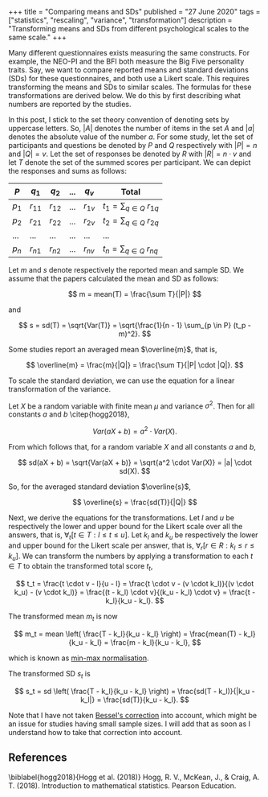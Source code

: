 +++
title = "Comparing means and SDs"
published = "27 June 2020"
tags = ["statistics", "rescaling", "variance", "transformation"]
description = "Transforming means and SDs from different psychological scales to the same scale."
+++

Many different questionnaires exists measuring the same constructs.
For example, the NEO-PI and the BFI both measure the Big Five personality traits.
Say, we want to compare reported means and standard deviations (SDs) for these questionnaires, and both use a Likert scale.
This requires transforming the means and SDs to similar scales.
The formulas for these transformations are derived below.
We do this by first describing what numbers are reported by the studies.

In this post, I stick to the set theory convention of denoting sets by uppercase letters.
So, $|A|$ denotes the number of items in the set $A$ and $|a|$ denotes the absolute value of the number $a$.
For some study, let the set of participants and questions be denoted by $P$ and $Q$ respectively with $|P| = n$ and $|Q| = v$.
Let the set of responses be denoted by $R$ with $|R| = n \cdot v$ and let $T$ denote the set of the summed scores per participant.
We can depict the responses and sums as follows:

| $P$ | $q_1$ | $q_2$ | ... | $q_v$ | Total
--- | --- | --- | --- | --- | ---
$p_1$ | $r_{11}$ | $r_{12}$ | ... | $r_{1v}$ | $t_1 = \sum_{q \in Q} \: r_{1q}$
$p_2$ | $r_{21}$ | $r_{22}$ | ... | $r_{2v}$ | $t_2 = \sum_{q \in Q} \: r_{2q}$
... | ... | ... | ... | ... | ...
$p_n$ | $r_{n1}$ | $r_{n2}$ | ... | $r_{nv}$ | $t_n = \sum_{q \in Q} \: r_{nq}$

Let $m$ and $s$ denote respectively the reported mean and sample SD.
We assume that the papers calculated the mean and SD as follows:

$$ m = mean(T) = \frac{\sum T}{|P|} $$

and

$$ s = sd(T) = \sqrt{Var(T)} = \sqrt{\frac{1}{n - 1} \sum_{p \in P} (t_p - m)^2}. $$

Some studies report an averaged mean $\overline{m}$, that is,

$$ \overline{m} = \frac{m}{|Q|} = \frac{\sum T}{|P| \cdot |Q|}. $$

To scale the standard deviation, we can use the equation for a linear transformation of the variance.

Let $X$ be a random variable with finite mean $\mu$ and variance $\sigma^2$.
Then for all constants $a$ and $b$ \citep{hogg2018},

$$ Var(aX + b) = a^2 \cdot Var(X). $$

From which follows that, for a random variable $X$ and all constants $a$ and $b$,

$$ sd(aX + b) = \sqrt{Var(aX + b)} = \sqrt{a^2 \cdot Var(X)} = |a| \cdot sd(X). $$

So, for the averaged standard deviation $\overline{s}$,

$$ \overline{s} = \frac{sd(T)}{|Q|} $$

Next, we derive the equations for the transformations.
Let $l$ and $u$ be respectively the lower and upper bound for the Likert scale over all the answers, that is, $\forall_t [t \in T : l \leq t \leq u]$.
Let $k_l$ and $k_u$ be respectively the lower and upper bound for the Likert scale per answer, that is, $\forall_r [ r \in R : k_l \leq r \leq k_u]$.
We can transform the numbers by applying a transformation to each $t \in T$ to obtain the transformed total score $t_t$,

$$
t_t
  = \frac{t \cdot v - l}{u - l}
  = \frac{t \cdot v - (v \cdot k_l)}{(v \cdot k_u) - (v \cdot k_l)}
  = \frac{(t - k_l) \cdot v}{(k_u - k_l) \cdot v}
  = \frac{t - k_l}{k_u - k_l}.
$$

The transformed mean $m_t$ is now

$$
m_t
  = mean \left( \frac{T - k_l}{k_u - k_l} \right)
  = \frac{mean(T) - k_l}{k_u - k_l}
  = \frac{m - k_l}{k_u - k_l},
$$

which is known as [min-max normalisation](https://en.wikipedia.org/wiki/Feature_scaling).

The transformed SD $s_t$ is

$$
s_t
  = sd \left( \frac{T - k_l}{k_u - k_l} \right)
  = \frac{sd(T - k_l)}{|k_u - k_l|}
  = \frac{sd(T)}{k_u - k_l}.
$$

Note that I have not taken [Bessel's correction](https://en.wikipedia.org/wiki/Bessel%27s_correction) into account, which might be an issue for studies having small sample sizes.
I will add that as soon as I understand how to take that correction into account.

## References
\biblabel{hogg2018}{Hogg et al. (2018)} 
Hogg, R. V., McKean, J., & Craig, A. T. (2018). 
Introduction to mathematical statistics. 
Pearson Education.

